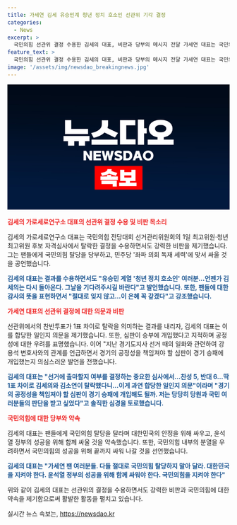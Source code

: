 ```yaml
---
title: 가세연 김세 유승민계 청년 정치 호소인 선관위 기각 결정
categories:
  - News
excerpt: >
  국민의힘 선관위 결정 수용한 김세의 대표, 비판과 당부의 메시지 전달 가세연 대표는 국민의힘 전당대회 선거관리위원회의 결정 수용하면서도 비판의 목소리를 제기했다. 그는 당의 단결을 당부하고, 민주당의 독재 세력에 맞서 싸움을 다짐하며 팬들에게 감사의 말을 전했다. 또한, 선관위의 결정을 공정성에 대한 의문을 제기하며 국민의힘 내부의 분열을 우려했다. 이에 대한 해석과 함께, 선관위의 슬로건 NEXT 보수의 진보가 추가로 소개되었다.
feature_text: >
  국민의힘 선관위 결정 수용한 김세의 대표, 비판과 당부의 메시지 전달 가세연 대표는 국민의힘 전당대회 선거관리위원회의 결정 수용하면서도 비판의 목소리를 제기했다. 그는 당의 단결을 당부하고, 민주당의 독재 세력에 맞서 싸움을 다짐하며 팬들에게 감사의 말을 전했다. 또한, 선관위의 결정을 공정성에 대한 의문을 제기하며 국민의힘 내부의 분열을 우려했다. 이에 대한 해석과 함께, 선관위의 슬로건 NEXT 보수의 진보가 추가로 소개되었다.
image: '/assets/img/newsdao_breakingnews.jpg'
---
```


<p><img src="/assets/img/newsdao_breakingnews.jpg" alt="cryptoinkorea 속보" /></p>

<p><b><span style="color: #ee2323;">김세의 가로세로연구소 대표의 선관위 결정 수용 및 비판 목소리</span></b></p>

<p>김세의 가로세로연구소 대표는 국민의힘 전당대회 선거관리위원회의 1일 최고위원·청년최고위원 후보 자격심사에서 탈락한 결정을 수용하면서도 강력한 비판을 제기했습니다. 그는 팬들에게 국민의힘 탈당을 당부하고, 민주당 '좌파 의회 독재 세력'에 맞서 싸울 것을 공언했습니다.</p>

<p><b><span style="color: #1a5490;">김세의 대표는 결과를 수용하면서도 "유승민 계열 '청년 정치 호소인' 여러분…언젠가 김세의는 다시 돌아온다. 그날을 기다려주시길 바란다"고 발언했습니다. 또한, 팬들에 대한 감사의 뜻을 표현하면서 "절대로 잊지 않고…이 은혜 꼭 갚겠다"고 강조했습니다.</span></b></p>

<p><b><span style="color: #ee2323;">가세연 대표의 선관위 결정에 대한 의문과 비판</span></b></p>

<p>선관위에서의 찬반투표가 1표 차이로 탈락을 의미하는 결과를 내리자, 김세의 대표는 이를 합당한 일인지 의문을 제기했습니다. 또한, 심판이 승부에 개입했다고 지적하며 공정성에 대한 우려를 표명했습니다. 이어 "지난 경기도지사 선거 때의 일화와 관련하여 강용석 변호사와의 관계를 언급하면서 경기의 공정성을 책임져야 할 심판이 경기 승패에 개입했는지 의심스러운 발언을 전했습니다.</p>

<p><b><span style="color: #1a5490;">김세의 대표는 "선거에 출마할지 여부를 결정하는 중요한 심사에서…찬성 5, 반대 6…딱 1표 차이로 김세의와 김소연이 탈락했다니…이게 과연 합당한 일인지 의문"이라며 "경기의 공정성을 책임져야 할 심판이 경기 승패에 개입해도 될까. 저는 당당히 당원과 국민 여러분들의 판단을 받고 싶었다"고 솔직한 심경을 토로했습니다.</span></b></p>

<p><b><span style="color: #ee2323;">국민의힘에 대한 당부와 약속</span></b></p>

<p>김세의 대표는 팬들에게 국민의힘 탈당을 달라며 대한민국의 안정을 위해 싸우고, 윤석열 정부의 성공을 위해 함께 싸울 것을 약속했습니다. 또한, 국민의힘 내부의 분열을 우려하면서 국민의힘의 성공을 위해 끝까지 싸워 나갈 것을 선언했습니다.</p>

<p><b><span style="color: #1a5490;">김세의 대표는 "가세연 팬 여러분들. 다들 절대로 국민의힘 탈당하지 말아 달라. 대한민국을 지켜야 한다. 윤석열 정부의 성공을 위해 함께 싸워야 한다. 국민의힘을 지켜야 한다"</span></b></p>

<p>위와 같이 김세의 대표는 선관위의 결정을 수용하면서도 강력한 비판과 국민의힘에 대한 약속을 제기함으로써 활발한 활동을 펼치고 있습니다.</p>
실시간 뉴스 속보는, <a href="https://newsdao.kr" rel="dofollow">https://newsdao.kr</a>


